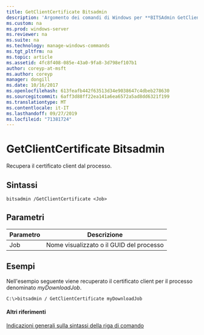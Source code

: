 ```yaml
---
title: GetClientCertificate Bitsadmin
description: 'Argomento dei comandi di Windows per **BITSAdmin GetClientCertificate** : Recupera il certificato client dal processo.'
ms.custom: na
ms.prod: windows-server
ms.reviewer: na
ms.suite: na
ms.technology: manage-windows-commands
ms.tgt_pltfrm: na
ms.topic: article
ms.assetid: 4fc8f408-085e-43a0-9fa8-3d798ef107b1
author: coreyp-at-msft
ms.author: coreyp
manager: dongill
ms.date: 10/16/2017
ms.openlocfilehash: 613feafb442f63513d34e9038647c4dbeb278630
ms.sourcegitcommit: 6aff3d88ff22ea141a6ea6572a5ad8dd6321f199
ms.translationtype: MT
ms.contentlocale: it-IT
ms.lasthandoff: 09/27/2019
ms.locfileid: "71381724"
---
```

# <a name="bitsadmin-getclientcertificate"></a>GetClientCertificate Bitsadmin



Recupera il certificato client dal processo.

## <a name="syntax"></a>Sintassi

```
bitsadmin /GetClientCertificate <Job>
```

## <a name="parameters"></a>Parametri

|Parametro|Descrizione|
|---------|-----------|
|Job|Nome visualizzato o il GUID del processo|

## <a name="BKMK_examples"></a>Esempi

Nell'esempio seguente viene recuperato il certificato client per il processo denominato *myDownloadJob*.
```
C:\>bitsadmin / GetClientCertificate myDownloadJob
```

#### <a name="additional-references"></a>Altri riferimenti

[Indicazioni generali sulla sintassi della riga di comando](command-line-syntax-key.md)